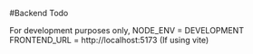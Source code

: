 #Backend Todo

For development purposes only,
NODE_ENV = DEVELOPMENT
FRONTEND_URL = http://localhost:5173 (If using vite)
